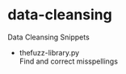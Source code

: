 # data-cleansing
Data Cleansing Snippets

<ul>
  <li>thefuzz-library.py</li>
  Find and correct misspellings
</ul>
